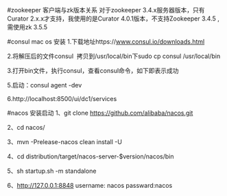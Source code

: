 #zookeeper 客户端与zk版本关系
对于zookeeper 3.4.x服务器版本，只有Curator 2.x.x才支持，我使用的是Curator 4.0.1版本，不支持Zookeeper 3.4.5 ,
需使用zk 3.5.5

#consul mac os 安装
1.下载地址https://www.consul.io/downloads.html

2.将解压后的文件consul  拷贝到/usr/local/bin下sudo cp consul /usr/local/bin

3.打开bin文件，执行consul，查看consul命令，如下即表示成功

5.启动：consul agent -dev

6.http://localhost:8500/ui/dc1/services

#nacos 安装启动
1、git clone https://github.com/alibaba/nacos.git

2、cd nacos/

3、mvn -Prelease-nacos clean install -U  

4、cd distribution/target/nacos-server-$version/nacos/bin

5、sh startup.sh -m standalone

6、http://127.0.0.1:8848  username: nacos passward:nacos